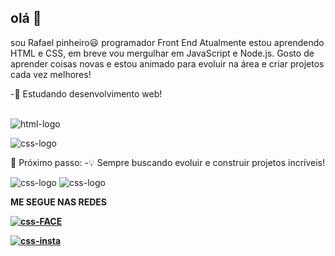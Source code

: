 ## olá 👋
sou Rafael pinheiro😃 programador Front End
Atualmente estou aprendendo HTML e CSS, em breve vou mergulhar em JavaScript e Node.js.
Gosto de aprender coisas novas e estou animado para evoluir na área e criar projetos cada vez melhores!

-📘  Estudando desenvolvimento web!<br>


<br> <img src="https://img.shields.io/badge/HTML5-E34F26?style=for-the-badge&logo=html5&logoColor=white" alt="html-logo"/>

<img src="https://img.shields.io/badge/CSS3-1572B6?style=for-the-badge&logo=css3&logoColor=white" alt="css-logo"/>

🧠 Próximo passo: 
-💡 Sempre buscando evoluir e construir projetos incríveis!


<img src="https://img.shields.io/badge/JavaScript-323330?style=for-the-badge&logo=javascript&logoColor=F7DF1E" alt="css-logo"/>

<img src="https://img.shields.io/badge/Node.js-43853D?style=for-the-badge&logo=node.js&logoColor=white" alt="css-logo"/>

<b>ME SEGUE NAS REDES<b> 

<a href="https://www.facebook.com/share/1Cxz7aXBaD/"><img src="https://img.shields.io/badge/Facebook-1877F2?style=for-the-badge&logo=facebook&logoColor=white" alt="css-FACE"/></a>

<a href="https://www.instagram.com/fhaew_fw?igsh=aHJxNTlwbjN3MW9i"><img src="https://img.shields.io/badge/Instagram-E4405F?style=for-the-badge&logo=instagram&logoColor=white" alt="css-insta"/><a/>











